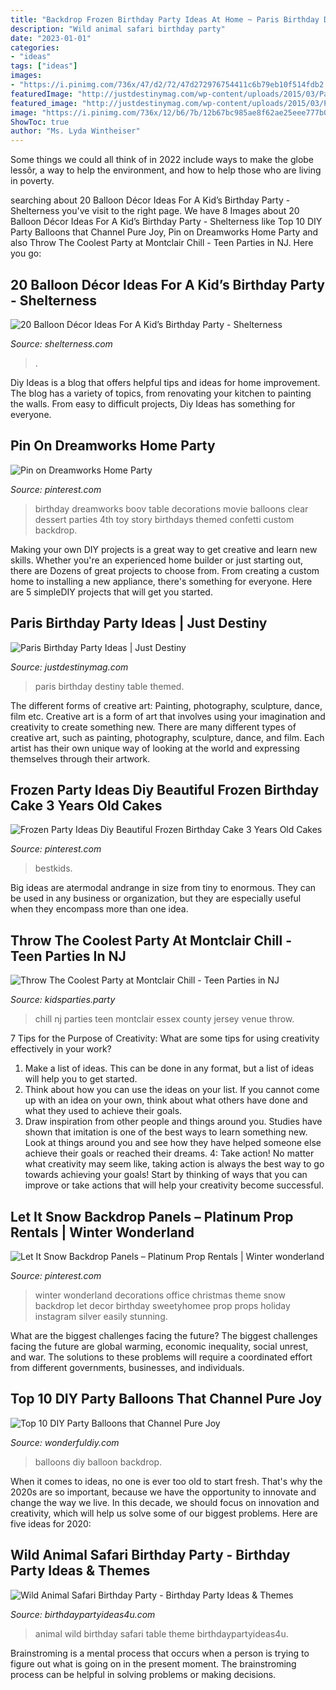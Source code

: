 ```yaml
---
title: "Backdrop Frozen Birthday Party Ideas At Home ~ Paris Birthday Destiny Table Themed"
description: "Wild animal safari birthday party"
date: "2023-01-01"
categories:
- "ideas"
tags: ["ideas"]
images:
- "https://i.pinimg.com/736x/47/d2/72/47d272976754411c6b79eb10f514fdb2.jpg"
featuredImage: "http://justdestinymag.com/wp-content/uploads/2015/03/Paris-Birthday-Party-Just-Destiny-Mag.jpg"
featured_image: "http://justdestinymag.com/wp-content/uploads/2015/03/Paris-Birthday-Party-Just-Destiny-Mag.jpg"
image: "https://i.pinimg.com/736x/12/b6/7b/12b67bc985ae8f62ae25eee777b07092--home-themed-birthday-party-dreamworks-dreamworks-home-birthday-party.jpg"
ShowToc: true
author: "Ms. Lyda Wintheiser"
---
```



Some things we could all think of in 2022 include ways to make the globe lessôr, a way to help the environment, and how to help those who are living in poverty.

	

		
searching about 20 Balloon Décor Ideas For A Kid’s Birthday Party - Shelterness you've visit to the right page. We have 8 Images about 20 Balloon Décor Ideas For A Kid’s Birthday Party - Shelterness like Top 10 DIY Party Balloons that Channel Pure Joy, Pin on Dreamworks Home Party and also Throw The Coolest Party at Montclair Chill - Teen Parties in NJ. Here you go:
		
    
## 20 Balloon Décor Ideas For A Kid’s Birthday Party - Shelterness

<img loading=lazy src="https://i.shelterness.com/2017/02/14-cool-modern-balloon-arch-over-the-dessert-table.jpg" onerror="this.onerror=null;this.src='https://tse1.mm.bing.net/th?id=OIP.82jjfqRPFSqlWFgrUWaivAHaLH&amp;pid=15.1';" alt="20 Balloon Décor Ideas For A Kid’s Birthday Party - Shelterness">

_Source: shelterness.com_

>. 

	

Diy Ideas is a blog that offers helpful tips and ideas for home improvement. The blog has a variety of topics, from renovating your kitchen to painting the walls. From easy to difficult projects, Diy Ideas has something for everyone.

    
## Pin On Dreamworks Home Party

<img loading=lazy src="https://i.pinimg.com/736x/12/b6/7b/12b67bc985ae8f62ae25eee777b07092--home-themed-birthday-party-dreamworks-dreamworks-home-birthday-party.jpg" onerror="this.onerror=null;this.src='https://tse1.mm.bing.net/th?id=OIP.T_F8eqlizes3y5l3d-H1oQHaJ3&amp;pid=15.1';" alt="Pin on Dreamworks Home Party">

_Source: pinterest.com_

>birthday dreamworks boov table decorations movie balloons clear dessert parties 4th toy story birthdays themed confetti custom backdrop. 

	

Making your own DIY projects is a great way to get creative and learn new skills. Whether you're an experienced home builder or just starting out, there are Dozens of great projects to choose from. From creating a custom home to installing a new appliance, there's something for everyone. Here are 5 simpleDIY projects that will get you started.

    
## Paris Birthday Party Ideas | Just Destiny

<img loading=lazy src="http://justdestinymag.com/wp-content/uploads/2015/03/Paris-Birthday-Party-Just-Destiny-Mag.jpg" onerror="this.onerror=null;this.src='https://tse1.mm.bing.net/th?id=OIP.pqgLRZXBjrgBLRnEOrSW8QHaKl&amp;pid=15.1';" alt="Paris Birthday Party Ideas | Just Destiny">

_Source: justdestinymag.com_

>paris birthday destiny table themed. 

	

The different forms of creative art: Painting, photography, sculpture, dance, film etc.
Creative art is a form of art that involves using your imagination and creativity to create something new. There are many different types of creative art, such as painting, photography, sculpture, dance, and film. Each artist has their own unique way of looking at the world and expressing themselves through their artwork.

    
## Frozen Party Ideas Diy Beautiful Frozen Birthday Cake 3 Years Old Cakes

<img loading=lazy src="https://i.pinimg.com/736x/f9/29/3b/f9293b53332740704aea63328974bd42.jpg" onerror="this.onerror=null;this.src='https://tse1.mm.bing.net/th?id=OIP.Q6xkMsG8u5Ak2Sj7Dl5OTAHaJ3&amp;pid=15.1';" alt="Frozen Party Ideas Diy Beautiful Frozen Birthday Cake 3 Years Old Cakes">

_Source: pinterest.com_

>bestkids. 

	

Big ideas are atermodal andrange in size from tiny to enormous. They can be used in any business or organization, but they are especially useful when they encompass more than one idea. 

    
## Throw The Coolest Party At Montclair Chill - Teen Parties In NJ

<img loading=lazy src="https://www.kidsparties.party/uploads/images/chill-teen-parties-in-northern-nj.jpg" onerror="this.onerror=null;this.src='https://tse4.mm.bing.net/th?id=OIP.GSsf6vhpIJSuBZVGzm4WvQHaEo&amp;pid=15.1';" alt="Throw The Coolest Party at Montclair Chill - Teen Parties in NJ">

_Source: kidsparties.party_

>chill nj parties teen montclair essex county jersey venue throw. 

	

7 Tips for the Purpose of Creativity: What are some tips for using creativity effectively in your work?
1. Make a list of ideas. This can be done in any format, but a list of ideas will help you to get started.
2. Think about how you can use the ideas on your list. If you cannot come up with an idea on your own, think about what others have done and what they used to achieve their goals.
3. Draw inspiration from other people and things around you. Studies have shown that imitation is one of the best ways to learn something new. Look at things around you and see how they have helped someone else achieve their goals or reached their dreams.
4: Take action! No matter what creativity may seem like, taking action is always the best way to go towards achieving your goals! Start by thinking of ways that you can improve or take actions that will help your creativity become successful.

    
## Let It Snow Backdrop Panels – Platinum Prop Rentals | Winter Wonderland

<img loading=lazy src="https://i.pinimg.com/736x/47/d2/72/47d272976754411c6b79eb10f514fdb2.jpg" onerror="this.onerror=null;this.src='https://tse4.mm.bing.net/th?id=OIP._dsiba0fPGmN3URm2F7lfQHaHA&amp;pid=15.1';" alt="Let It Snow Backdrop Panels – Platinum Prop Rentals | Winter wonderland">

_Source: pinterest.com_

>winter wonderland decorations office christmas theme snow backdrop let decor birthday sweetyhomee prop props holiday instagram silver easily stunning. 

	

What are the biggest challenges facing the future?
The biggest challenges facing the future are global warming, economic inequality, social unrest, and war. The solutions to these problems will require a coordinated effort from different governments, businesses, and individuals.

    
## Top 10 DIY Party Balloons That Channel Pure Joy

<img loading=lazy src="https://cdn.wonderfuldiy.com/wp-content/uploads/2017/05/Balloon-backdrop-.jpeg" onerror="this.onerror=null;this.src='https://tse3.mm.bing.net/th?id=OIP.KtYl_DRP3CUrqdsrf30cuwHaLH&amp;pid=15.1';" alt="Top 10 DIY Party Balloons that Channel Pure Joy">

_Source: wonderfuldiy.com_

>balloons diy balloon backdrop. 

	

When it comes to ideas, no one is ever too old to start fresh. That's why the 2020s are so important, because we have the opportunity to innovate and change the way we live. In this decade, we should focus on innovation and creativity, which will help us solve some of our biggest problems. Here are five ideas for 2020:

    
## Wild Animal Safari Birthday Party - Birthday Party Ideas &amp; Themes

<img loading=lazy src="http://www.birthdaypartyideas4u.com/wp-content/uploads/2017/02/Wild-Animal-Safari-Birthday-Party-600x900.jpg" onerror="this.onerror=null;this.src='https://tse2.mm.bing.net/th?id=OIP.5XaQrGujEJaSiuhd93q75wHaLH&amp;pid=15.1';" alt="Wild Animal Safari Birthday Party - Birthday Party Ideas &amp; Themes">

_Source: birthdaypartyideas4u.com_

>animal wild birthday safari table theme birthdaypartyideas4u. 

	

Brainstroming is a mental process that occurs when a person is trying to figure out what is going on in the present moment. The brainstroming process can be helpful in solving problems or making decisions.

